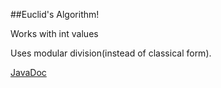 ##Euclid's Algorithm!

Works with int values

Uses modular division(instead of classical form).

[JavaDoc](docs/index.html)





